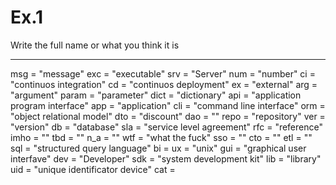 # Ex.1 

Write the full name or what you think it is

----

msg = "message"
exc = "executable"
srv = "Server"
num = "number"
ci = "continuos integration"
cd = "continuos deployment"
ex = "external"
arg = "argument"
param = "parameter"
dict = "dictionary"
api = "application program interface"
app = "application"
cli = "command line interface"
orm = "object relational model"
dto = "discount"
dao = ""
repo = "repository"
ver = "version"
db = "database"
sla = "service level agreement"
rfc = "reference"
imho = ""
tbd = ""
n_a = ""
wtf = "what the fuck"
sso = ""
cto = ""
etl = ""
sql = "structured query language"
bi =
ux = "unix"
gui = "graphical user interfave"
dev = "Developer"
sdk = "system development kit"
lib = "library"
uid = "unique identificator device"
cat = 

